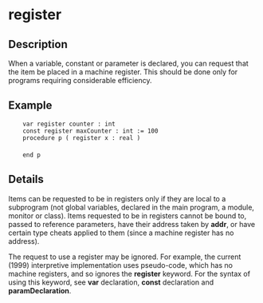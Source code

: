 
# register

## Description
When a variable, constant or parameter is declared, you can request that the item be placed in a machine register. This should be done only for programs requiring considerable efficiency.


## Example


        var register counter : int
        const register maxCounter : int := 100
        procedure p ( register x : real )
            
        end p
## Details
Items can be requested to be in registers only if they are local to a subprogram (not global variables, declared in the main program, a module, monitor or class). Items requested to be in registers cannot be bound to, passed to reference parameters, have their address taken by **addr**, or  have certain type cheats applied to them (since a machine register has no address).

The request to use a register may be ignored. For example, the current (1999) interpretive implementation uses pseudo-code, which has no machine registers, and so ignores the **register** keyword. For the syntax of using this keyword, see **var** declaration, **const** declaration and **paramDeclaration**.

